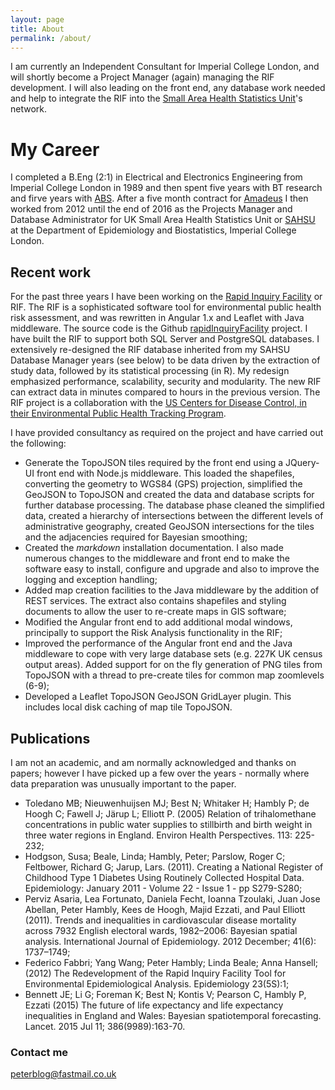 ```yaml
---
layout: page
title: About
permalink: /about/
---
```


I am currently an Independent Consultant for Imperial College London, and will shortly become a Project Manager (again) managing the RIF development. I will also leading on the front end, any database work needed and help to integrate the RIF into the [Small Area Health Statistics Unit](http://www.sahsu.org)'s  network.

# My Career

I completed a B.Eng (2:1) in Electrical and Electronics Engineering from Imperial College London in 1989 and then spent five years with BT research and firve years with [ABS](https://www.abs5.co.uk/). After a five month contract for [Amadeus](https://amadeus.com/en) I then worked from 2012 until the end of 2016 as the Projects Manager and Database Administrator for UK Small Area Health Statistics Unit or [SAHSU](http://www.sahsu.org) at the Department of Epidemiology and Biostatistics, Imperial College London.

## Recent work

For the past three years I have been working on the [Rapid Inquiry Facility](http://www.sahsu.org/content/rapid-inquiry-facility) or RIF. The RIF is a sophisticated software tool for environmental public health risk assessment, and was rewritten in Angular 1.x and Leaflet with Java middleware. The source code is the Github  [rapidInquiryFacility](https://github.com/smallAreaHealthStatisticsUnit/rapidInquiryFacility) project. I have built the RIF to support both SQL Server and PostgreSQL databases. I extensively re-designed the RIF database inherited from my SAHSU Database Manager years (see below) to be data driven by the extraction of study data, followed by its statistical processing (in R). My redesign emphasized performance, scalability, security and modularity. The new RIF can extract data in minutes compared to hours in the previous version. The RIF project is a collaboration with the [US Centers for Disease Control, in their Environmental Public Health Tracking Program](http://www.cdc.gov/nceh/tracking/).

I have provided consultancy as required on the project and have carried out the following:

*	Generate the TopoJSON tiles required by the front end using a JQuery-UI front end with Node.js middleware. This loaded the shapefiles, converting the geometry to WGS84 (GPS) projection, simplified the GeoJSON to TopoJSON and created the data and database scripts for further database processing. The database phase cleaned the simplified data, created a hierarchy of intersections between the different levels of administrative geography, created GeoJSON intersections for the tiles and the adjacencies required for Bayesian smoothing;
*	Created the *markdown* installation documentation. I also made numerous changes to the middleware and front end to make the software easy to install, configure and upgrade and also to improve the logging and exception handling;
*	Added map creation facilities to the Java middleware by the addition of REST services. The extract also contains shapefiles and styling documents to allow the user to re-create maps in GIS software;
*	Modified the Angular front end to add additional modal windows, principally to support the Risk Analysis functionality in the RIF;
*	Improved the performance of the Angular front end and the Java middleware to cope with very large database sets (e.g. 227K UK census output areas). Added support for on the fly generation of PNG tiles from TopoJSON with a thread to pre-create tiles for common map zoomlevels (6-9);
*	Developed a Leaflet TopoJSON GeoJSON GridLayer plugin. This includes local disk caching of map tile TopoJSON.

## Publications

I am not an academic, and am normally acknowledged and thanks on papers; however I have picked up a few over the years - normally where data preparation was unusually important to the paper.

*	Toledano MB; Nieuwenhuijsen MJ; Best N; Whitaker H; Hambly P; de Hoogh C; Fawell J; Järup L; Elliott P. (2005) Relation of trihalomethane concentrations in public water supplies to stillbirth and birth weight in three water regions in England. Environ Health Perspectives. 113: 225-232;
*	Hodgson, Susa; Beale, Linda; Hambly, Peter; Parslow, Roger C; Feltbower, Richard G; Jarup, Lars. (2011). Creating a National Register of Childhood Type 1 Diabetes Using Routinely Collected Hospital Data. Epidemiology: January 2011 - Volume 22 - Issue 1 - pp S279-S280;
*	Perviz Asaria, Lea Fortunato, Daniela Fecht, Ioanna Tzoulaki, Juan Jose Abellan, Peter Hambly, Kees de Hoogh, Majid Ezzati, and Paul Elliott (2011). Trends and inequalities in cardiovascular disease mortality across 7932 English electoral wards, 1982–2006: Bayesian spatial analysis. International Journal of Epidemiology. 2012 December; 41(6): 1737–1749;
*	Federico Fabbri; Yang Wang; Peter Hambly; Linda Beale; Anna Hansell; (2012) The Redevelopment of the Rapid Inquiry Facility Tool for Environmental Epidemiological Analysis. Epidemiology 23(5S):1;
*	Bennett JE; Li G; Foreman K; Best N; Kontis V; Pearson C, Hambly P, Ezzati (2015) The future of life expectancy and life expectancy inequalities in England and Wales: Bayesian spatiotemporal forecasting. Lancet. 2015 Jul 11; 386(9989):163-70.

### Contact me

[peterblog@fastmail.co.uk](mailto:peterblog@fastmail.co.uk)
